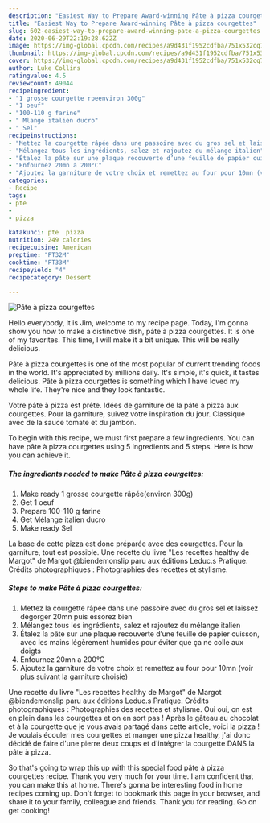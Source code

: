 ```yaml
---
description: "Easiest Way to Prepare Award-winning Pâte à pizza courgettes"
title: "Easiest Way to Prepare Award-winning Pâte à pizza courgettes"
slug: 602-easiest-way-to-prepare-award-winning-pate-a-pizza-courgettes
date: 2020-06-29T22:19:28.622Z
image: https://img-global.cpcdn.com/recipes/a9d431f1952cdfba/751x532cq70/pate-a-pizza-courgettes-photo-principale-de-la-recette.jpg
thumbnail: https://img-global.cpcdn.com/recipes/a9d431f1952cdfba/751x532cq70/pate-a-pizza-courgettes-photo-principale-de-la-recette.jpg
cover: https://img-global.cpcdn.com/recipes/a9d431f1952cdfba/751x532cq70/pate-a-pizza-courgettes-photo-principale-de-la-recette.jpg
author: Luke Collins
ratingvalue: 4.5
reviewcount: 49044
recipeingredient:
- "1 grosse courgette rpeenviron 300g"
- "1 oeuf"
- "100-110 g farine"
- " Mlange italien ducro"
- " Sel"
recipeinstructions:
- "Mettez la courgette râpée dans une passoire avec du gros sel et laissez dégorger 20mn puis essorez bien"
- "Mélangez tous les ingrédients, salez et rajoutez du mélange italien"
- "Étalez la pâte sur une plaque recouverte d’une feuille de papier cuisson, avec les mains légèrement humides pour éviter que ça ne colle aux doigts"
- "Enfournez 20mn a 200°C"
- "Ajoutez la garniture de votre choix et remettez au four pour 10mn (voir plus suivant la garniture choisie)"
categories:
- Recipe
tags:
- pte
- 
- pizza

katakunci: pte  pizza 
nutrition: 249 calories
recipecuisine: American
preptime: "PT32M"
cooktime: "PT33M"
recipeyield: "4"
recipecategory: Dessert

---
```



![Pâte à pizza courgettes](https://img-global.cpcdn.com/recipes/a9d431f1952cdfba/751x532cq70/pate-a-pizza-courgettes-photo-principale-de-la-recette.jpg)

Hello everybody, it is Jim, welcome to my recipe page. Today, I'm gonna show you how to make a distinctive dish, pâte à pizza courgettes. It is one of my favorites. This time, I will make it a bit unique. This will be really delicious.

Pâte à pizza courgettes is one of the most popular of current trending foods in the world. It's appreciated by millions daily. It's simple, it's quick, it tastes delicious. Pâte à pizza courgettes is something which I have loved my whole life. They're nice and they look fantastic.

Votre pâte à pizza est prête. Idées de garniture de la pâte à pizza aux courgettes. Pour la garniture, suivez votre inspiration du jour. Classique avec de la sauce tomate et du jambon.


To begin with this recipe, we must first prepare a few ingredients. You can have pâte à pizza courgettes using 5 ingredients and 5 steps. Here is how you can achieve it.

<!--inarticleads1-->

##### The ingredients needed to make Pâte à pizza courgettes:

1. Make ready 1 grosse courgette râpée(environ 300g)
1. Get 1 oeuf
1. Prepare 100-110 g farine
1. Get  Mélange italien ducro
1. Make ready  Sel


La base de cette pizza est donc préparée avec des courgettes. Pour la garniture, tout est possible. Une recette du livre &#34;Les recettes healthy de Margot&#34; de Margot @biendemonslip paru aux éditions Leduc.s Pratique. Crédits photographiques : Photographies des recettes et stylisme. 

<!--inarticleads2-->

##### Steps to make Pâte à pizza courgettes:

1. Mettez la courgette râpée dans une passoire avec du gros sel et laissez dégorger 20mn puis essorez bien
1. Mélangez tous les ingrédients, salez et rajoutez du mélange italien
1. Étalez la pâte sur une plaque recouverte d’une feuille de papier cuisson, avec les mains légèrement humides pour éviter que ça ne colle aux doigts
1. Enfournez 20mn a 200°C
1. Ajoutez la garniture de votre choix et remettez au four pour 10mn (voir plus suivant la garniture choisie)


Une recette du livre &#34;Les recettes healthy de Margot&#34; de Margot @biendemonslip paru aux éditions Leduc.s Pratique. Crédits photographiques : Photographies des recettes et stylisme. Oui oui, on est en plein dans les courgettes et on en sort pas ! Après le gâteau au chocolat et à la courgette que je vous avais partagé dans cette article, voici la pizza ! Je voulais écouler mes courgettes et manger une pizza healthy, j&#39;ai donc décidé de faire d&#39;une pierre deux coups et d&#39;intégrer la courgette DANS la pâte à pizza. 

So that's going to wrap this up with this special food pâte à pizza courgettes recipe. Thank you very much for your time. I am confident that you can make this at home. There's gonna be interesting food in home recipes coming up. Don't forget to bookmark this page in your browser, and share it to your family, colleague and friends. Thank you for reading. Go on get cooking!
